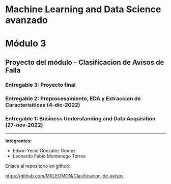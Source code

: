 # Machine Learning and Data Science avanzado
# Módulo 3

## Proyecto del módulo - Clasificacion de Avisos de Falla

### Entregable 3: Proyecto final
### Entregable 2: Preprocesamiento, EDA y Extraccion de Caracterisiticas (4-dic-2022)
### Entregable 1: Business Understanding and Data Acquisition (27-nov-2022)
---------------------------------------------------------

**Integrantes:**

* Edwin Yecid González Gómez
* Leonardo Fabio Montenego Torres


Enlace al repositorio en github: 


https://github.com/MRLEOMON/Clasificacion-de-avisos
